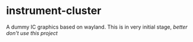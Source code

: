 # instrument-cluster

A dummy IC graphics based on wayland. This is in very initial stage, *better don't use this project*
